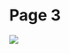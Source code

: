 <h1> Page 3 </h1>
<img src="https://www.goclimbing.co.uk/wp-content/uploads/2017/08/climbing-introduction-get-started-1000x500.jpg">
